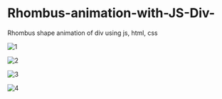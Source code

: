 # Rhombus-animation-with-JS-Div-
Rhombus shape animation of div using js, html, css

![1](https://user-images.githubusercontent.com/56125560/116654367-ba4adb80-a9a8-11eb-9c4d-14aaafb0e49a.JPG)

![2](https://user-images.githubusercontent.com/56125560/116654376-be76f900-a9a8-11eb-95f3-b55103cc0f81.JPG)

![3](https://user-images.githubusercontent.com/56125560/116654382-c20a8000-a9a8-11eb-9129-c20e72912c5a.JPG)

![4](https://user-images.githubusercontent.com/56125560/116654389-c59e0700-a9a8-11eb-86ab-2de4562e0ca3.JPG)


